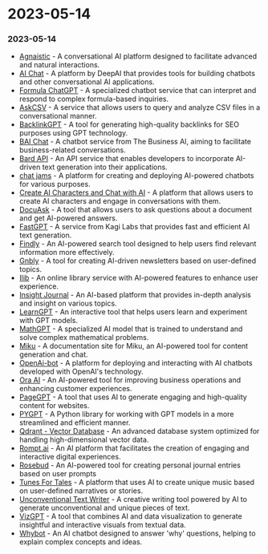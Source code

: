 # 2023-05-14

### 2023-05-14

* [Agnaistic](https://agnai.chat/) - A conversational AI platform designed to facilitate advanced and natural interactions.
* [AI Chat](https://deepai.org/chat) - A platform by DeepAI that provides tools for building chatbots and other conversational AI applications.
* [Formula ChatGPT](https://formulachatgpt.com/) - A specialized chatbot service that can interpret and respond to complex formula-based inquiries.
* [AskCSV](https://askcsv.com/) - A service that allows users to query and analyze CSV files in a conversational manner.
* [BacklinkGPT](https://www.backlinkgpt.com/) - A tool for generating high-quality backlinks for SEO purposes using GPT technology.
* [BAI Chat](https://chatbot.theb.ai/#/chat/1002) - A chatbot service from The Business AI, aiming to facilitate business-related conversations.
* [Bard API](https://www.bardapi.dev/) - An API service that enables developers to incorporate AI-driven text generation into their applications.
* [chat jams](https://www.chatjams.ai/) - A platform for creating and deploying AI-powered chatbots for various purposes.
* [Create AI Characters and Chat with AI](https://kajiwoto.com/) - A platform that allows users to create AI characters and engage in conversations with them.
* [DocuAsk](https://www.docu-ask.com/) - A tool that allows users to ask questions about a document and get AI-powered answers.
* [FastGPT](https://labs.kagi.com/fastgpt) - A service from Kagi Labs that provides fast and efficient AI text generation.
* [Findly](https://www.findly.ai/) - An AI-powered search tool designed to help users find relevant information more effectively.
* [Gnbly](https://gnbly.com/) - A tool for creating AI-driven newsletters based on user-defined topics.
* [Ilib](https://www.ilib.com/) - An online library service with AI-powered features to enhance user experience.
* [Insight Journal](https://www.insightjournal.ai/intro) - An AI-based platform that provides in-depth analysis and insight on various topics.
* [LearnGPT](https://learngpt.art/new) - An interactive tool that helps users learn and experiment with GPT models.
* [MathGPT](https://mathgpt.streamlit.app/) - A specialized AI model that is trained to understand and solve complex mathematical problems.
* [Miku](https://docs.miku.gg/) - A documentation site for Miku, an AI-powered tool for content generation and chat.
* [OpenAi-bot](https://www.openai-bot.com/interface) - A platform for deploying and interacting with AI chatbots developed with OpenAI's technology.
* [Ora AI](https://ora.ai/) - An AI-powered tool for improving business operations and enhancing customer experiences.
* [PageGPT](https://pagegpt.pro/) - A tool that uses AI to generate engaging and high-quality content for websites.
* [PYGPT](https://pygpt.net/) - A Python library for working with GPT models in a more streamlined and efficient manner.
* [Qdrant - Vector Database](https://qdrant.tech) - An advanced database system optimized for handling high-dimensional vector data.
* [Rompt.ai](https://rompt.ai/) - An AI platform that facilitates the creation of engaging and interactive digital experiences.
* [Rosebud](https://www.rosebudjournal.com/) - An AI-powered tool for creating personal journal entries based on user prompts
* [Tunes For Tales](https://tunesfortales.fun/) - A platform that uses AI to create unique music based on user-defined narratives or stories.
* [Unconventional Text Writer](https://unconventional-text-writer.netlify.app/) - A creative writing tool powered by AI to generate unconventional and unique pieces of text.
* [VizGPT](https://www.vizgpt.ai/) - A tool that combines AI and data visualization to generate insightful and interactive visuals from textual data.
* [Whybot](https://whybot-khaki.vercel.app/) - An AI chatbot designed to answer 'why' questions, helping to explain complex concepts and ideas.

